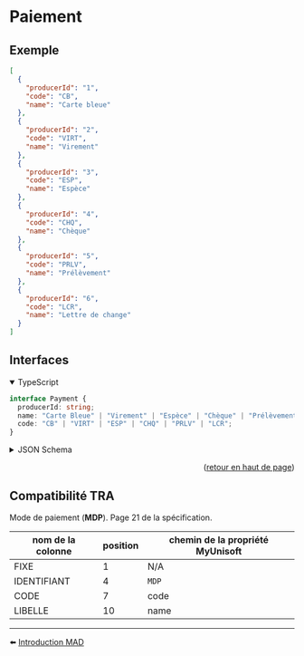 <span id="readme-top"></span>

# Paiement

## Exemple

```json
[
  {
    "producerId": "1",
    "code": "CB",
    "name": "Carte bleue"
  },
  {
    "producerId": "2",
    "code": "VIRT",
    "name": "Virement"
  },
  {
    "producerId": "3",
    "code": "ESP",
    "name": "Espèce"
  },
  {
    "producerId": "4",
    "code": "CHQ",
    "name": "Chèque"
  },
  {
    "producerId": "5",
    "code": "PRLV",
    "name": "Prélèvement"
  },
  {
    "producerId": "6",
    "code": "LCR",
    "name": "Lettre de change"
  }
]
```

## Interfaces

<details open>
<summary>TypeScript</summary>

```ts
interface Payment {
  producerId: string;
  name: "Carte Bleue" | "Virement" | "Espèce" | "Chèque" | "Prélèvement" | "Lettre de change";
  code: "CB" | "VIRT" | "ESP" | "CHQ" | "PRLV" | "LCR";
}
```
</details>

<details>
<summary>JSON Schema</summary>

```json
{
  "$schema": "http://json-schema.org/draft-07/schema#",
  "additionalProperties": false,
  "type": "object",
  "properties": {
    "producerId": {
      "type": "string"
    },
    "code": {
      "type": "string",
      "nullable": true,
      "description": "Short and unique code identifier",
      "enum": [
        "CB",
        "VIRT",
        "ESP",
        "CHQ",
        "PRLV",
        "LCR",
        null
      ]
    },
    "name": {
      "type": "string",
      "nullable": true,
      "description": "Complete name (or description)",
      "enum": [
        "Carte Bleue",
        "Virement",
        "Espèce",
        "Chèque",
        "Prélèvement",
        "Lettre de change",
        null
      ]
    }
  },
  "nullable": true,
  "required": [
    "producerId"
  ]
}
```
</details>

<p align="right">(<a href="#readme-top">retour en haut de page</a>)</p>

## Compatibilité TRA

Mode de paiement (**MDP**). Page 21 de la spécification.

| nom de la colonne | position | chemin de la propriété MyUnisoft |
| --- | --- | --- | 
| FIXE | 1 | N/A |
| IDENTIFIANT | 4 | `MDP` |
| CODE | 7 | code |
| LIBELLE | 10 | name |

---

⬅️ [Introduction MAD](../../introduction.md)
